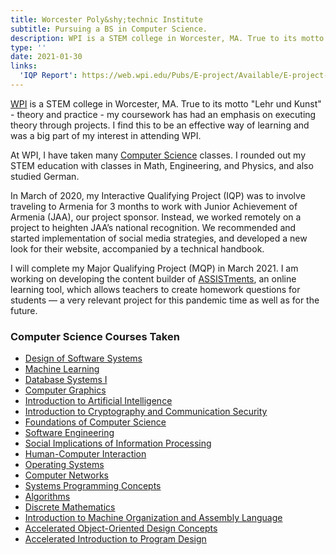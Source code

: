 ```yaml
---
title: Worcester Poly&shy;technic Institute
subtitle: Pursuing a BS in Computer Science.
description: WPI is a STEM college in Worcester, MA. True to its motto "Lehr und Kunst" - theory and practice - my coursework has had an emphasis on executing theory through projects. I find this to be an effective way of learning and was a big part of my interest in attending WPI. At WPI, I have taken many Computer Science classes. I rounded out my STEM education with classes in Math, Engineering, and Physics, and also studied German.
type: ''
date: 2021-01-30
links:
  'IQP Report': https://web.wpi.edu/Pubs/E-project/Available/E-project-051520-172624/unrestricted/Improving_the_Recognition_of_Junior_Achievement_of_Armenia.pdf
---
```

<a href="https://www.wpi.edu/">WPI</a> is a STEM college in Worcester, MA. True to its motto "Lehr und Kunst" - theory and practice - my coursework has had an emphasis on executing theory through projects. I find this to be an effective way of learning and was a big part of my interest in attending WPI.

At WPI, I have taken many <a href="https://www.wpi.edu/academics/departments/computer-science">Computer Science</a> classes. I rounded out my STEM education with classes in Math, Engineering, and Physics, and also studied German.

In March of 2020, my Interactive Qualifying Project (IQP) was to involve traveling to Armenia for 3 months to work with Junior Achievement of Armenia (JAA), our project sponsor. Instead, we worked remotely on a project to heighten JAA’s national recognition. We recommended and started implementation of social media strategies, and developed a new look for their website, accompanied by a technical handbook.

I will complete my Major Qualifying Project (MQP) in March 2021. I am working on developing the content builder of <a href="https://new.assistments.org/">ASSISTments</a>, an online learning tool, which allows teachers to create homework questions for students — a very relevant project for this pandemic time as well as for the future.

### Computer Science Courses Taken
- [Design of Software Systems](https://www.wpi.edu/academics/calendar-courses/course-descriptions/17851/computer-science#CS-509)
- [Machine Learning](https://www.wpi.edu/academics/calendar-courses/course-descriptions/17851/computer-science#CS-4342)
- [Database Systems I](https://www.wpi.edu/academics/calendar-courses/course-descriptions/17851/computer-science#CS-3431)
- [Computer Graphics](https://www.wpi.edu/academics/calendar-courses/course-descriptions/17851/computer-science#CS-4731)
- [Introduction to Artificial Intelligence](https://www.wpi.edu/academics/calendar-courses/course-descriptions/17851/computer-science#CS-4341)
- [Introduction to Cryptography and Communication Security](https://www.wpi.edu/academics/calendar-courses/course-descriptions/17851/computer-science#CS-4801)
- [Foundations of Computer Science](https://www.wpi.edu/academics/calendar-courses/course-descriptions/17851/computer-science#CS-4241)
- [Software Engineering](https://www.wpi.edu/academics/calendar-courses/course-descriptions/17851/computer-science#CS-3733)
- [Social Implications of Information Processing](https://www.wpi.edu/academics/calendar-courses/course-descriptions/17851/computer-science#CS-3043)
- [Human-Computer Interaction](https://www.wpi.edu/academics/calendar-courses/course-descriptions/17851/computer-science#CS-3041)
- [Operating Systems](https://www.wpi.edu/academics/calendar-courses/course-descriptions/17851/computer-science#CS-3013)
- [Computer Networks](https://www.wpi.edu/academics/calendar-courses/course-descriptions/17851/computer-science#CS-3516)
- [Systems Programming Concepts](https://www.wpi.edu/academics/calendar-courses/course-descriptions/17851/computer-science#CS-2303)
- [Algorithms](https://www.wpi.edu/academics/calendar-courses/course-descriptions/17851/computer-science#CS-2223)
- [Discrete Mathematics](https://www.wpi.edu/academics/calendar-courses/course-descriptions/17851/computer-science#CS-2022)
- [Introduction to Machine Organization and Assembly Language](https://www.wpi.edu/academics/calendar-courses/course-descriptions/17851/computer-science#CS-2011)
- [Accelerated Object-Oriented Design Concepts](https://www.wpi.edu/academics/calendar-courses/course-descriptions/17851/computer-science#CS-2103)
- [Accelerated Introduction to Program Design](https://www.wpi.edu/academics/calendar-courses/course-descriptions/17851/computer-science#CS-1102)

